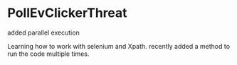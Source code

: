 # PollEvClickerThreat
added parallel execution

Learning how to work with selenium and Xpath.
recently added a method to run the code multiple times.
